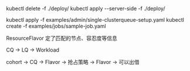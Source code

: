 kubectl delete -f ./deploy/
kubectl apply --server-side -f ./deploy/

kubectl apply -f examples/admin/single-clusterqueue-setup.yaml
kubectl create -f examples/jobs/sample-job.yaml

ResourceFlavor 定了匹配的节点、容忍度等信息





CQ -> LQ -> Workload



cohort  -> CQ
            -> Flavor
            -> 抢占策略
        -> Flavor -> 可以出借